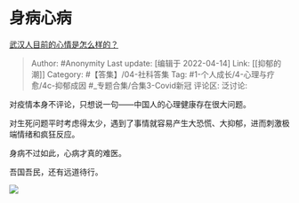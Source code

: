 # 身病心病
[武汉人目前的心情是怎么样的？](https://www.zhihu.com/question/367563363/answer/984765809)

> Author: #Anonymity
> Last update: [编辑于 2022-04-14]
> Link: [[抑郁的潮]]
> Category: #【答集】/04-社科答集
> Tag: #1-个人成长/4-心理与疗愈/4c-抑郁成因 #_专题合集/合集3-Covid新冠
> 评论区:
> 泛讨论:

对疫情本身不评论，只想说一句——中国人的心理健康存在很大问题。

对生死问题平时考虑得太少，遇到了事情就容易产生大恐慌、大抑郁，进而刺激极端情绪和疯狂反应。

身病不过如此，心病才真的难医。

吾国吾民，还有远道待行。

![](https://pic1.zhimg.com/50/v2-3669561ae9ddee56c2b78a2069fd2e1b_hd.jpg?source=1940ef5c)
